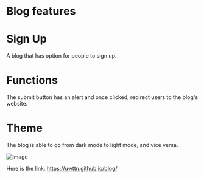 # Blog features

# Sign Up
A blog that has option for people to sign up.

# Functions
The submit button has an alert and once clicked, redirect users to the blog's website.

# Theme
The blog is able to go from dark mode to light mode, and vice versa.

![image](https://github.com/Uwttn/blog/assets/133266199/0a54acdf-db23-46ea-add9-9880fc01d9f6)

Here is the link: https://uwttn.github.io/blog/ 
